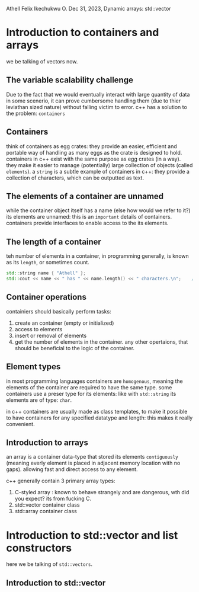 Athell Felix Ikechukwu O. Dec 31, 2023,
Dynamic arrays: std::vector

Introduction to containers and arrays
=====================================
we be talking of vectors now.

The variable scalability challenge
----------------------------------
Due to the fact that we would eventually interact with large quantity of data in some scenerio, it can prove cumbersome handling them (due to thier leviathan sized nature) without falling victim to error.
c++ has a solution to the problem: `containers`

Containers
----------
think of containers as egg crates: they provide an easier, efficient and portable way of handling as many eggs as the crate is designed to hold.
containers in c++ exist with the same purpose as egg crates (in a way). they make it easier to manage (potentially) large collection of objects (called `elements`).
a `string` is a subtle example of containers in c++: they provide a collection of characters, which can be outputted as text.

The elements of a container are unnamed
---------------------------------------
while the container object itself has a name (else how would we refer to it?) its elements are unnamed: this is an `important` details of containers.
containers provide interfaces to enable access to the its elements.

The length of a container
-------------------------
teh number of elements in a container, in programming generally, is known as its `length`, or sometimes count.
```cpp
std::string name { "Athell" };
std::cout << name << " has " << name.length() << " characters.\n";    // here the length member function is used to return the length of the container: std::string name.
```

Container operations
--------------------
containiers should basically perform tasks:
1. create an container (empty or initialized)
2. access to elements
3. insert or removal of elements
4. get the number of elements in the container.
any other opertaions, that should be beneficial to the logic of the container.

Element types
-------------
in most programming languages containers are `homogenous`, meaning the elements of the container are required to have the same type.
some containers use a preser type for its elements: like with `std::string`  its elements are of type: `char`.

in c++ containers are usually made as class templates, to make it possible to have containers for any specified datatype and length: this makes it really convenient.

Introduction to arrays
----------------------
an array is a container data-type that stored its elements `contiguously` (meaning everly element is placed in adjacent memory location with no gaps).
allowing fast and direct access to any element.

c++ generally contain 3 primary array types:
1. C-styled array                 : known to behave strangely and are dangerous, wth did you expect? its from fucking C.
2. std::vector container class
3. std::array container class


Introduction to std::vector and list constructors
=================================================
here we be talking of `std::vectors`.

Introduction to std::vector
---------------------------


